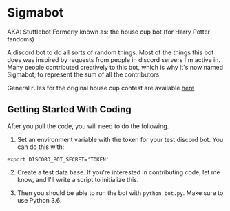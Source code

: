 # Sigmabot
AKA: Stufflebot
Formerly known as: the house cup bot (for Harry Potter fandoms)

A discord bot to do all sorts of random things. Most of the things this bot does was inspired by requests from people in discord servers I'm active in. Many people contributed creatively to this bot, which is why it's now named Sigmabot, to represent the sum of all the contributors.

General rules for the original house cup contest are available [here](https://docs.google.com/document/d/1z03xR7jpi-oXwmI9N1XpU6N90BnXmj5ptyASdWnIkNA/edit?usp=sharing)

## Getting Started With Coding

After you pull the code, you will need to do the following.

1. Set an environment variable with the token for your test discord bot. You can do this with:

```
export DISCORD_BOT_SECRET='TOKEN'
```

2. Create a test data base. If you're interested in contributing code, let me know, and I'll write a script to initialize this.

3. Then you should be able to run the bot with `python bot.py`. Make sure to use Python 3.6.
